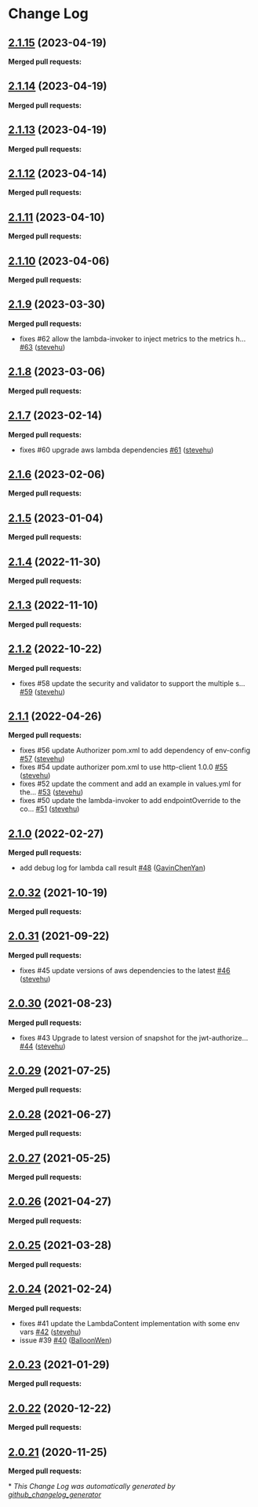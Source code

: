 # Change Log

## [2.1.15](https://github.com/networknt/light-aws-lambda/tree/2.1.15) (2023-04-19)


**Merged pull requests:**


## [2.1.14](https://github.com/networknt/light-aws-lambda/tree/2.1.14) (2023-04-19)


**Merged pull requests:**




## [2.1.13](https://github.com/networknt/light-aws-lambda/tree/2.1.13) (2023-04-19)


**Merged pull requests:**


## [2.1.12](https://github.com/networknt/light-aws-lambda/tree/2.1.12) (2023-04-14)


**Merged pull requests:**




## [2.1.11](https://github.com/networknt/light-aws-lambda/tree/2.1.11) (2023-04-10)


**Merged pull requests:**


## [2.1.10](https://github.com/networknt/light-aws-lambda/tree/2.1.10) (2023-04-06)


**Merged pull requests:**


## [2.1.9](https://github.com/networknt/light-aws-lambda/tree/2.1.9) (2023-03-30)


**Merged pull requests:**


- fixes \#62 allow the lambda-invoker to inject metrics to the metrics h… [\#63](https://github.com/networknt/light-aws-lambda/pull/63) ([stevehu](https://github.com/stevehu))


## [2.1.8](https://github.com/networknt/light-aws-lambda/tree/2.1.8) (2023-03-06)


**Merged pull requests:**


## [2.1.7](https://github.com/networknt/light-aws-lambda/tree/2.1.7) (2023-02-14)


**Merged pull requests:**


- fixes \#60 upgrade aws lambda dependencies [\#61](https://github.com/networknt/light-aws-lambda/pull/61) ([stevehu](https://github.com/stevehu))


## [2.1.6](https://github.com/networknt/light-aws-lambda/tree/2.1.6) (2023-02-06)


**Merged pull requests:**


## [2.1.5](https://github.com/networknt/light-aws-lambda/tree/2.1.5) (2023-01-04)


**Merged pull requests:**


## [2.1.4](https://github.com/networknt/light-aws-lambda/tree/2.1.4) (2022-11-30)


**Merged pull requests:**


## [2.1.3](https://github.com/networknt/light-aws-lambda/tree/2.1.3) (2022-11-10)


**Merged pull requests:**


## [2.1.2](https://github.com/networknt/light-aws-lambda/tree/2.1.2) (2022-10-22)


**Merged pull requests:**


- fixes \#58 update the security and validator to support the multiple s… [\#59](https://github.com/networknt/light-aws-lambda/pull/59) ([stevehu](https://github.com/stevehu))
## [2.1.1](https://github.com/networknt/light-aws-lambda/tree/2.1.1) (2022-04-26)


**Merged pull requests:**


- fixes \#56 update Authorizer pom.xml to add dependency of env-config [\#57](https://github.com/networknt/light-aws-lambda/pull/57) ([stevehu](https://github.com/stevehu))
- fixes \#54 update authorizer pom.xml to use http-client 1.0.0 [\#55](https://github.com/networknt/light-aws-lambda/pull/55) ([stevehu](https://github.com/stevehu))
- fixes \#52 update the comment and add an example in values.yml for the… [\#53](https://github.com/networknt/light-aws-lambda/pull/53) ([stevehu](https://github.com/stevehu))
- fixes \#50 update the lambda-invoker to add endpointOverride to the co… [\#51](https://github.com/networknt/light-aws-lambda/pull/51) ([stevehu](https://github.com/stevehu))
## [2.1.0](https://github.com/networknt/light-aws-lambda/tree/2.1.0) (2022-02-27)


**Merged pull requests:**


- add debug log for lambda call result [\#48](https://github.com/networknt/light-aws-lambda/pull/48) ([GavinChenYan](https://github.com/GavinChenYan))


## [2.0.32](https://github.com/networknt/light-aws-lambda/tree/2.0.32) (2021-10-19)


**Merged pull requests:**




## [2.0.31](https://github.com/networknt/light-aws-lambda/tree/2.0.31) (2021-09-22)


**Merged pull requests:**


- fixes \#45 update versions of aws dependencies to the latest [\#46](https://github.com/networknt/light-aws-lambda/pull/46) ([stevehu](https://github.com/stevehu))
## [2.0.30](https://github.com/networknt/light-aws-lambda/tree/2.0.30) (2021-08-23)


**Merged pull requests:**


- fixes \#43 Upgrade to latest version of snapshot for the jwt-authorize… [\#44](https://github.com/networknt/light-aws-lambda/pull/44) ([stevehu](https://github.com/stevehu))
## [2.0.29](https://github.com/networknt/light-aws-lambda/tree/2.0.29) (2021-07-25)


**Merged pull requests:**




## [2.0.28](https://github.com/networknt/light-aws-lambda/tree/2.0.28) (2021-06-27)


**Merged pull requests:**


## [2.0.27](https://github.com/networknt/light-aws-lambda/tree/2.0.27) (2021-05-25)


**Merged pull requests:**


## [2.0.26](https://github.com/networknt/light-aws-lambda/tree/2.0.26) (2021-04-27)


**Merged pull requests:**


## [2.0.25](https://github.com/networknt/light-aws-lambda/tree/2.0.25) (2021-03-28)


**Merged pull requests:**




## [2.0.24](https://github.com/networknt/light-aws-lambda/tree/2.0.24) (2021-02-24)


**Merged pull requests:**


- fixes \#41 update the LambdaContent implementation with some env vars [\#42](https://github.com/networknt/light-aws-lambda/pull/42) ([stevehu](https://github.com/stevehu))
- issue \#39 [\#40](https://github.com/networknt/light-aws-lambda/pull/40) ([BalloonWen](https://github.com/BalloonWen))
## [2.0.23](https://github.com/networknt/light-aws-lambda/tree/2.0.23) (2021-01-29)


**Merged pull requests:**


## [2.0.22](https://github.com/networknt/light-aws-lambda/tree/2.0.22) (2020-12-22)


**Merged pull requests:**




## [2.0.21](https://github.com/networknt/light-rest-4j/tree/2.0.21) (2020-11-25)


**Merged pull requests:**


\* *This Change Log was automatically generated by [github_changelog_generator](https://github.com/skywinder/Github-Changelog-Generator)*
